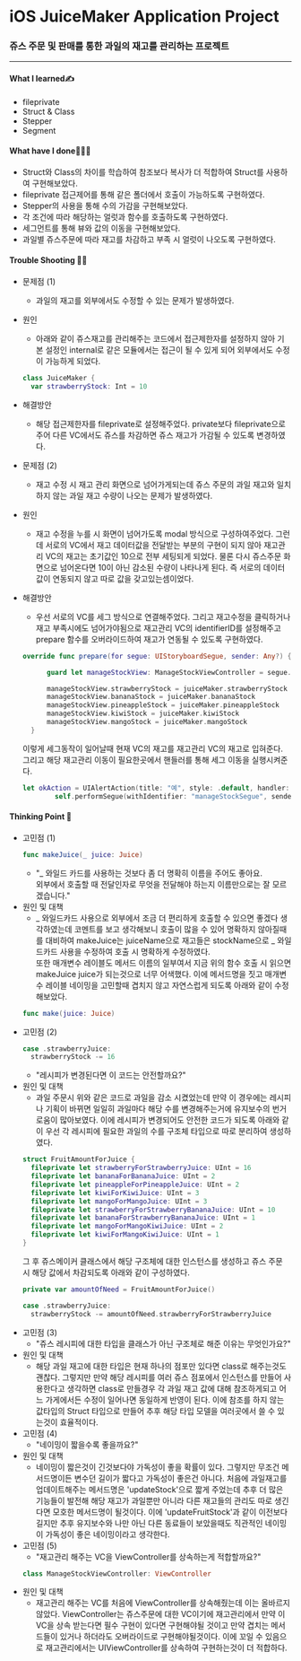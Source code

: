 # iOS JuiceMaker Application Project
### 쥬스 주문 및 판매를 통한 과일의 재고를 관리하는 프로젝트
***
#### What I learned✍️
- fileprivate
- Struct & Class
- Stepper
- Segment

#### What have I done🧑🏻‍💻
- Struct와 Class의 차이를 학습하여 참조보다 복사가 더 적합하여 Struct를 사용하여 구현해보았다.
- fileprivate 접근제어를 통해 같은 폴더에서 호출이 가능하도록 구현하였다.
- Stepper의 사용을 통해 수의 가감을 구현해보았다.
- 각 조건에 따라 해당하는 얼럿과 함수를 호출하도록 구현하였다.
- 세그먼트를 통해 뷰와 값의 이동을 구현해보았다.
- 과일별 쥬스주문에 따라 재고를 차감하고 부족 시 얼럿이 나오도록 구현하였다.

#### Trouble Shooting 👨‍🔧
- 문제점 (1)
  - 과일의 재고를 외부에서도 수정할 수 있는 문제가 발생하였다.
- 원인
  - 아래와 같이 쥬스재고를 관리해주는 코드에서 접근제한자를 설정하지 않아 기본 설정인 internal로 같은 모듈에서는 접근이 될 수 있게 되어 외부에서도 수정이 가능하게 되었다.
  ```swift
  class JuiceMaker {
    var strawberryStock: Int = 10
  ```
- 해결방안
  - 해당 접근제한자를 fileprivate로 설정해주었다. private보다 fileprivate으로 주어 다른 VC에서도 쥬스를 차감하면 쥬스 재고가 가감될 수 있도록 변경하였다.

- 문제점 (2)
  - 재고 수정 시 재고 관리 화면으로 넘어가게되는데 쥬스 주문의 과일 재고와 일치하지 않는 과일 재고 수량이 나오는 문제가 발생하였다.
- 원인
  - 재고 수정을 누를 시 화면이 넘어가도록 modal 방식으로 구성하여주었다. 그런데 서로의 VC에서 재고 데이터값을 전달받는 부분의 구현이 되지 않아 재고관리 VC의 재고는 초기값인 10으로 전부 세팅되게 되었다. 물론 다시 쥬스주문 화면으로 넘어온다면 10이 아닌 감소된 수량이 나타나게 된다. 즉 서로의 데이터값이 연동되지 않고 따로 값을 갖고있는셈이었다.
- 해결방안
  - 우선 서로의 VC를 세그 방식으로 연결해주었다. 그리고 재고수정을 클릭하거나 재고 부족시에도 넘어가야됨으로 재고관리 VC의 identifierID를 설정해주고 prepare 함수를 오버라이드하여 재고가 연동될 수 있도록 구현하였다.
  ```swift
  override func prepare(for segue: UIStoryboardSegue, sender: Any?) {

        guard let manageStockView: ManageStockViewController = segue.destination as? ManageStockViewController else { return }

        manageStockView.strawberryStock = juiceMaker.strawberryStock
        manageStockView.bananaStock = juiceMaker.bananaStock
        manageStockView.pineappleStock = juiceMaker.pineappleStock
        manageStockView.kiwiStock = juiceMaker.kiwiStock
        manageStockView.mangoStock = juiceMaker.mangoStock
    }
    ```   
    이렇게 세그동작이 일어날때 현재 VC의 재고를 재고관리 VC의 재고로 입혀준다. 그리고 해당 재고관리 이동이 필요한곳에서 핸들러를 통해 세그 이동을 실행시켜준다.
    ```swift
    let okAction = UIAlertAction(title: "예", style: .default, handler: { (action) in
            self.performSegue(withIdentifier: "manageStockSegue", sender: self) })
    ```   
    







#### Thinking Point 🤔
- 고민점 (1)
  ```swift
  func makeJuice(_ juice: Juice)
  ```
  - "_ 와일드 카드를 사용하는 것보다 좀 더 명확히 이름을 주어도 좋아요.   
  외부에서 호출할 때 전달인자로 무엇을 전달해야 하는지 이름만으로는 잘 모르겠습니다."
- 원인 및 대책
  - _ 와일드카드 사용으로 외부에서 조금 더 편리하게 호출할 수 있으면 좋겠다 생각하였는데 코멘트를 보고 생각해보니 호출이 많을 수 있어 명확하지 않아질때를 대비하여 makeJuice는 juiceName으로 재고들은 stockName으로 _ 와일드카드 사용을 수정하여 호출 시 명확하게 수정하였다.   
  또한 매개변수 레이블도 메서드 이름의 일부여서 지금 위의 함수 호출 시 읽으면 makeJuice juice가 되는것으로 너무 어색했다. 이에 메서드명을 짓고 매개변수 레이블 네이밍을 고민할때 겹치지 않고 자연스럽게 되도록 아래와 같이 수정해보았다.   
  ``` swift
  func make(juice: Juice) 
  ```   
- 고민점 (2)
  ```swift
  case .strawberryJuice:
    strawberryStock -= 16
  ```
  - "레시피가 변경된다면 이 코드는 안전할까요?"
- 원인 및 대책
  - 과일 주문시 위와 같은 코드로 과일을 감소 시켰었는데 만약 이 경우에는 레시피나 기획이 바뀌면 일일히 과일마다 해당 수를 변경해주는거에 유지보수의 번거로움이 많아보였다. 이에 레시피가 변경되어도 안전한 코드가 되도록 아래와 같이 우선 각 레시피에 필요한 과일의 수를 구조체 타입으로 따로 분리하여 생성하였다.   
  ```swift
  struct FruitAmountForJuice {
    fileprivate let strawberryForStrawberryJuice: UInt = 16
    fileprivate let bananaForBananaJuice: UInt = 2
    fileprivate let pineappleForPineappleJuice: UInt = 2
    fileprivate let kiwiForKiwiJuice: UInt = 3
    fileprivate let mangoForMangoJuice: UInt = 3
    fileprivate let strawberryForStrawberryBananaJuice: UInt = 10
    fileprivate let bananaForStrawberryBananaJuice: UInt = 1
    fileprivate let mangoForMangoKiwiJuice: UInt = 2
    fileprivate let kiwiForMangoKiwiJuice: UInt = 1
  }
  ```   
  그 후 쥬스메이커 클래스에서 해당 구조체에 대한 인스턴스를 생성하고 쥬스 주문 시 해당 값에서 차감되도록 아래와 같이 구성하였다.
  ```swift
  private var amountOfNeed = FruitAmountForJuice()
  ```   
  ```swift
  case .strawberryJuice:
    strawberryStock -= amountOfNeed.strawberryForStrawberryJuice
  ```   
- 고민점 (3)
  - "쥬스 레시피에 대한 타입을 클래스가 아닌 구조체로 해준 이유는 무엇인가요?"
- 원인 및 대책
  - 해당 과일 재고에 대한 타입은 현재 하나의 점포만 있다면 class로 해주는것도 괜찮다. 그렇지만 만약 해당 레시피를 여러 쥬스 점포에서 인스턴스를 만들어 사용한다고 생각하면 class로 만들경우 각 과일 재고 값에 대해 참조하게되고 어느 가게에서든 수정이 일어나면 동일하게 반영이 된다. 이에 참조를 하지 않는 값타입의 Struct 타입으로 만들어 추후 해당 타입 모델을 여러곳에서 쓸 수 있는것이 효율적이다.
- 고민점 (4)
  - "네이밍이 짧을수록 좋을까요?"
- 원인 및 대책
  - 네이밍이 짧은것이 긴것보다야 가독성이 좋을 확률이 있다. 그렇지만 무조건 메서드명이든 변수던 길이가 짧다고 가독성이 좋은건 아니다. 처음에 과일재고를 업데이트해주는 메서드명은 'updateStock'으로 짧게 주었는데 추후 더 많은 기능들이 발전해 해당 재고가 과일뿐만 아니라 다른 재고들의 관리도 따로 생긴다면 모호한 메서드명이 될것이다. 이에 'updateFruitStock'과 같이 이전보다 길지만 추후 유지보수와 나만 아닌 다른 동료들이 보았을때도 직관적인 네이밍이 가독성이 좋은 네이밍이라고 생각한다.
- 고민점 (5)
  - "재고관리 해주는 VC을 ViewController를 상속하는게 적합할까요?"
  ```swift
  class ManageStockViewController: ViewController
  ```   
- 원인 및 대책
  - 재고관리 해주는 VC를 처음에 ViewController를 상속해줬는데 이는 올바르지 않았다. ViewController는 쥬스주문에 대한 VC이기에 재고관리에서 만약 이 VC을 상속 받는다면 필수 구현이 있다면 구현해야될 것이고 만약 겹치는 메서드들이 있거나 하더라도 오버라이드로 구현해야될것이다. 이에 꼬일 수 있음으로 재고관리에서는 UIViewController를 상속하여 구현하는것이 더 적합하다.
